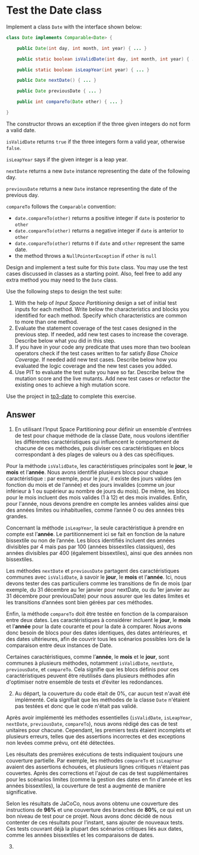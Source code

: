 # Test the Date class

Implement a class `Date` with the interface shown below:

```java
class Date implements Comparable<Date> {

    public Date(int day, int month, int year) { ... }

    public static boolean isValidDate(int day, int month, int year) { ... }

    public static boolean isLeapYear(int year) { ... }

    public Date nextDate() { ... }

    public Date previousDate { ... }

    public int compareTo(Date other) { ... }

}
```

The constructor throws an exception if the three given integers do not form a valid date.

`isValidDate` returns `true` if the three integers form a valid year, otherwise `false`.

`isLeapYear` says if the given integer is a leap year.

`nextDate` returns a new `Date` instance representing the date of the following day.

`previousDate` returns a new `Date` instance representing the date of the previous day.

`compareTo` follows the `Comparable` convention:

* `date.compareTo(other)` returns a positive integer if `date` is posterior to `other`
* `date.compareTo(other)` returns a negative integer if `date` is anterior to `other`
* `date.compareTo(other)` returns `0` if `date` and `other` represent the same date.
* the method throws a `NullPointerException` if `other` is `null` 

Design and implement a test suite for this `Date` class.
You may use the test cases discussed in classes as a starting point. 
Also, feel free to add any extra method you may need to the `Date` class.


Use the following steps to design the test suite:

1. With the help of *Input Space Partitioning* design a set of initial test inputs for each method. Write below the characteristics and blocks you identified for each method. Specify which characteristics are common to more than one method.
2. Evaluate the statement coverage of the test cases designed in the previous step. If needed, add new test cases to increase the coverage. Describe below what you did in this step.
3. If you have in your code any predicate that uses more than two boolean operators check if the test cases written to far satisfy *Base Choice Coverage*. If needed add new test cases. Describe below how you evaluated the logic coverage and the new test cases you added.
4. Use PIT to evaluate the test suite you have so far. Describe below the mutation score and the live mutants. Add new test cases or refactor the existing ones to achieve a high mutation score.

Use the project in [tp3-date](../code/tp3-date) to complete this exercise.

## Answer

1. En utilisant l’Input Space Partitioning pour définir un ensemble d'entrées de test pour chaque méthode de la classe Date, nous voulons identifier les différentes caractéristiques qui influencent le comportement de chacune de ces méthodes, puis diviser ces caractéristiques en blocs correspondant à des plages de valeurs ou à des cas spécifiques.

Pour la méthode `isValidDate`, les caractéristiques principales sont le **jour**, le **mois** et l’**année**. Nous avons identifié plusieurs blocs pour chaque caractéristique : par exemple, pour le jour, il existe des jours valides (en fonction du mois et de l'année) et des jours invalides (comme un jour inférieur à 1 ou supérieur au nombre de jours du mois). De même, les blocs pour le mois incluent des mois valides (1 à 12) et des mois invalides. Enfin, pour l'année, nous devons prendre en compte les années valides ainsi que des années limites ou inhabituelles, comme l’année 0 ou des années très grandes.

Concernant la méthode `isLeapYear`, la seule caractéristique à prendre en compte est l’**année**. Le partitionnement ici se fait en fonction de la nature bissextile ou non de l’année. Les blocs identifiés incluent des années divisibles par 4 mais pas par 100 (années bissextiles classiques), des années divisibles par 400 (également bissextiles), ainsi que des années non bissextiles. 

Les méthodes `nextDate` et `previousDate` partagent des caractéristiques communes avec `isValidDate`, à savoir le **jour**, le **mois** et l’**année**. Ici, nous devons tester des cas particuliers comme les transitions de fin de mois (par exemple, du 31 décembre au 1er janvier pour nextDate, ou du 1er janvier au 31 décembre pour previousDate) pour nous assurer que les dates limites et les transitions d’années sont bien gérées par ces méthodes.

Enfin, la méthode `compareTo` doit être testée en fonction de la comparaison entre deux dates. Les caractéristiques à considérer incluent le **jour**, le **mois** et l’**année** pour la date courante et pour la date à comparer. Nous avons donc besoin de blocs pour des dates identiques, des dates antérieures, et des dates ultérieures, afin de couvrir tous les scénarios possibles lors de la comparaison entre deux instances de Date.

Certaines caractéristiques, comme l’**année**, le **mois** et le **jour**, sont communes à plusieurs méthodes, notamment `isValidDate`, `nextDate`, `previousDate`, et `compareTo`. Cela signifie que les blocs définis pour ces caractéristiques peuvent être réutilisés dans plusieurs méthodes afin d'optimiser notre ensemble de tests et d’éviter les redondances.


2. Au départ, la couverture du code était de 0%, car aucun test n'avait été implémenté. Cela signifiait que les méthodes de la classe `Date` n'étaient pas testées et donc que le code n'était pas validé.

Après avoir implémenté les méthodes essentielles (`isValidDate`, `isLeapYear`, `nextDate`, `previousDate`, `compareTo`), nous avons rédigé des cas de test unitaires pour chacune. Cependant, les premiers tests étaient incomplets et plusieurs erreurs, telles que des assertions incorrectes et des exceptions non levées comme prévu, ont été détectées.

Les résultats des premières exécutions de tests indiquaient toujours une couverture partielle. Par exemple, les méthodes `compareTo` et `isLeapYear` avaient des assertions échouées, et plusieurs lignes critiques n'étaient pas couvertes. Après des corrections et l'ajout de cas de test supplémentaires pour les scénarios limites (comme la gestion des dates en fin d'année et les années bissextiles), la couverture de test a augmenté de manière significative.

Selon les résultats de JaCoCo, nous avons obtenu une couverture des instructions de **96%** et une couverture des branches de **80%**, ce qui est un bon niveau de test pour ce projet. Nous avons donc décidé de nous contenter de ces résultats pour l’instant, sans ajouter de nouveaux tests. Ces tests couvrant déjà la plupart des scénarios critiques liés aux dates, comme les années bissextiles et les comparaisons de dates.


3. 
